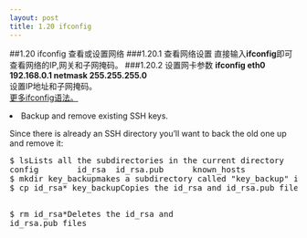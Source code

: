 ```yaml
---
layout: post
title: 1.20 ifconfig
---
```

##1.20 ifconfig
查看或设置网络
###1.20.1 查看网络设置
直接输入**ifconfig**即可查看网络的IP,网关和子网掩码。
###1.20.2 设置网卡参数
**ifconfig eth0 192.168.0.1 netmask 255.255.255.0**<br>
设置IP地址和子网掩码。<br>
<a href="http://baike.baidu.com/view/1001503.htm">更多ifconfig语法。</a> &nbsp;
<li><span class='step-title'>Backup and remove existing SSH keys.</span>
<p>Since there is already an SSH directory you&#8217;ll want to back the old one up and remove it:</p>
<pre class='terminal bootcamp'>
<span class='codeline'>$ ls<span>Lists all the subdirectories in the current directory</span></span>
<span class='bash-output'>config        id_rsa  id_rsa.pub      known_hosts</span>
<span class='codeline'>$ mkdir key_backup<span>makes a subdirectory called "key_backup" in the current directory</span></span>
<span class='codeline'>$ cp id_rsa* key_backup<span>Copies the id_rsa and id_rsa.pub files into key_backup       </span></span>

<span class='codeline'>$ rm id_rsa*<span>Deletes the id_rsa and id_rsa.pub files</span></span>
</pre></li>

